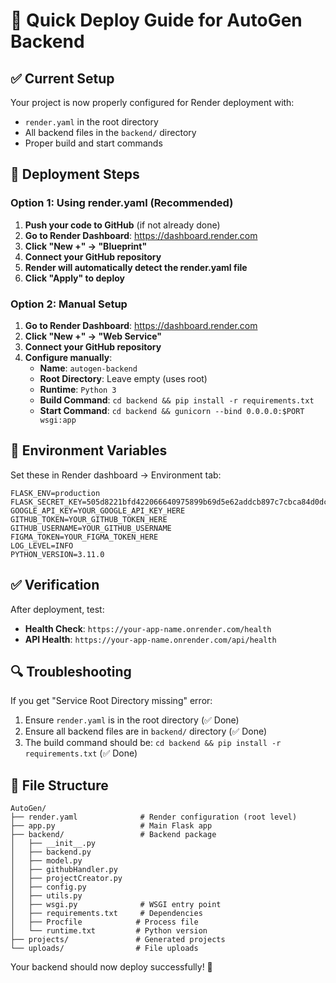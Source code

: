 # 🚀 Quick Deploy Guide for AutoGen Backend

## ✅ Current Setup

Your project is now properly configured for Render deployment with:
- `render.yaml` in the root directory
- All backend files in the `backend/` directory
- Proper build and start commands

## 🎯 Deployment Steps

### Option 1: Using render.yaml (Recommended)

1. **Push your code to GitHub** (if not already done)
2. **Go to Render Dashboard**: https://dashboard.render.com
3. **Click "New +" → "Blueprint"**
4. **Connect your GitHub repository**
5. **Render will automatically detect the render.yaml file**
6. **Click "Apply" to deploy**

### Option 2: Manual Setup

1. **Go to Render Dashboard**: https://dashboard.render.com
2. **Click "New +" → "Web Service"**
3. **Connect your GitHub repository**
4. **Configure manually**:
   - **Name**: `autogen-backend`
   - **Root Directory**: Leave empty (uses root)
   - **Runtime**: `Python 3`
   - **Build Command**: `cd backend && pip install -r requirements.txt`
   - **Start Command**: `cd backend && gunicorn --bind 0.0.0.0:$PORT wsgi:app`

## 🔧 Environment Variables

Set these in Render dashboard → Environment tab:

```
FLASK_ENV=production
FLASK_SECRET_KEY=505d8221bfd422066640975899b69d5e62addcb897c7cbca84d0dcfe18055cf1
GOOGLE_API_KEY=YOUR_GOOGLE_API_KEY_HERE
GITHUB_TOKEN=YOUR_GITHUB_TOKEN_HERE
GITHUB_USERNAME=YOUR_GITHUB_USERNAME
FIGMA_TOKEN=YOUR_FIGMA_TOKEN_HERE
LOG_LEVEL=INFO
PYTHON_VERSION=3.11.0
```

## ✅ Verification

After deployment, test:
- **Health Check**: `https://your-app-name.onrender.com/health`
- **API Health**: `https://your-app-name.onrender.com/api/health`

## 🔍 Troubleshooting

If you get "Service Root Directory missing" error:
1. Ensure `render.yaml` is in the root directory (✅ Done)
2. Ensure all backend files are in `backend/` directory (✅ Done)
3. The build command should be: `cd backend && pip install -r requirements.txt` (✅ Done)

## 📁 File Structure

```
AutoGen/
├── render.yaml              # Render configuration (root level)
├── app.py                   # Main Flask app
├── backend/                 # Backend package
│   ├── __init__.py
│   ├── backend.py
│   ├── model.py
│   ├── githubHandler.py
│   ├── projectCreator.py
│   ├── config.py
│   ├── utils.py
│   ├── wsgi.py              # WSGI entry point
│   ├── requirements.txt     # Dependencies
│   ├── Procfile            # Process file
│   └── runtime.txt         # Python version
├── projects/               # Generated projects
└── uploads/                # File uploads
```

Your backend should now deploy successfully! 🎉
